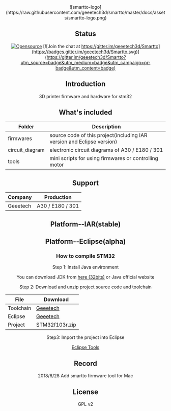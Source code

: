  <div align=center>
    ![smartto-logo](https://raw.githubusercontent.com/geeetech3d/smartto/master/docs/assets/smartto-logo.png)

## Status
[![Opensource](https://img.shields.io/badge/Opensource%20by-Geeetech3D-blue.svg)](https://www.geeetech.com/)
[![Join the chat at https://gitter.im/geeetech3d/Smartto](https://badges.gitter.im/geeetech3d/Smartto.svg)](https://gitter.im/geeetech3d/Smartto?utm_source=badge&utm_medium=badge&utm_campaign=pr-badge&utm_content=badge)

## Introduction
3D printer firmware and hardware for stm32

## What's included
Folder | Description
--- | ---
firmwares | source code of this project(including IAR version and Eclipse version)
circuit_diagram | electronic circuit diagrams of A30 / E180 / 301 
tools | mini scripts for using firmwares or controlling motor

## Support
Company | Production
--- | ---
Geeetech | A30 / E180 / 301

## Platform--IAR(stable)

## Platform--Eclipse(alpha)

### How to compile STM32
Step 1: Install Java environment

You can download JDK from [here (32bits)](http://www.geeetech.com/OpenSource/eclipse/chromeinstall-8u171.exe) or Java official website

Step 2: Download and unzip project source code and toolchain

File | Download
--- | ---
Toolchain | [Geeetech](http://www.geeetech.com/OpenSource/eclipse/arm-none-eabi-gcc-8.1.0-180502-win32.7z)
Eclipse | [Geeetech](http://www.geeetech.com/OpenSource/eclipse/gnumcueclipse4.3.2-oxygen-win32x86.zip)
Project | STM32f103r.zip

Step3: Import the project into Eclipse

[Eclipse Tools](http://www.geeetech.com/OpenSource/)

## Record

2018/6/28 Add smartto firmware tool for Mac

## License
GPL v2
